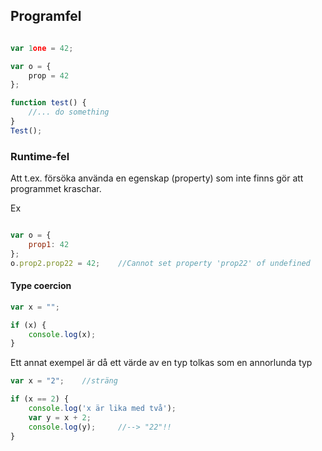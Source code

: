 Programfel
-------------

```javascript

var 1one = 42;

var o = {
    prop = 42
};

function test() {
    //... do something
}
Test();
```



### Runtime-fel
Att t.ex. försöka använda en egenskap (property) som inte finns gör att programmet kraschar.

Ex
```javascript

var o = {
    prop1: 42
};
o.prop2.prop22 = 42;    //Cannot set property 'prop22' of undefined

```

#### Type coercion
```javascript
var x = "";

if (x) {
    console.log(x); 
}

``` 

Ett annat exempel är då ett värde av en typ tolkas som en annorlunda typ
```javascript
var x = "2";    //sträng

if (x == 2) {
    console.log('x är lika med två');
    var y = x + 2;
    console.log(y);     //--> "22"!!
}
